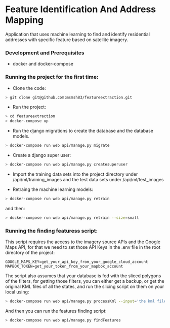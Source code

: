 # Feature Identification And Address Mapping

Application that uses machine learning to find and identify residential addresses with specific feature based on satellite imagery.

### Development and Prerequisites

- docker and docker-compose


### Running the project for the first time:
- Clone the code:
```bash
> git clone git@github.com:msmsh83/featureextraction.git
```
- Run the project:
```bash
> cd featureextraction
> docker-compose up
```

- Run the django migrations to create the database and the database models.
```bash
> docker-compose run web api/manage.py migrate
```

- Create a django super user:
```bash
> docker-compose run web api/manage.py createsuperuser
```

- Import the training data sets into the project directory under /api/ml/training_images and the test data sets under /api/ml/test_images

- Retraing the machine learning models:
```bash
> docker-compose run web api/manage.py retrain
```

and then:

```bash
> docker-compose run web api/manage.py retrain --size=small
```


### Running the finding featuress script:
This script requires the access to the imagery source APIs and the Google Maps API, for that we need to set those API Keys in the .env file in the root directory of the project:

```
GOOGLE_MAPS_KEY=get_your_api_key_from_your_google_cloud_account
MAPBOX_TOKEN=get_your_token_from_your_mapbox_account
```

The script also assumes that your database is fed with the sliced polygons of the filters, for getting those filters, you can either get a backup, or get the original KML files of all the states, and run the slicing script on them on your local using:
```bash
> docker-compose run web api/manage.py processKml --input='the kml file path.'
```

And then you can run the features finding script:

```bash
> docker-compose run web api/manage.py findFeatures
```